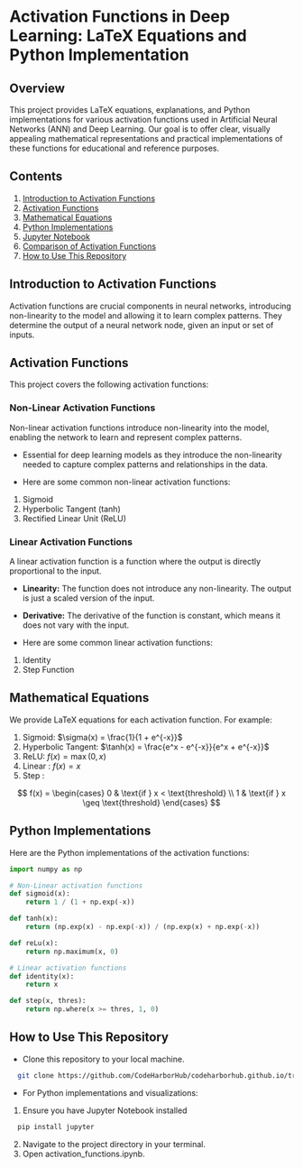 # Activation Functions in Deep Learning: LaTeX Equations and Python Implementation

## Overview

This project provides LaTeX equations, explanations, and Python implementations for various activation functions used in Artificial Neural Networks (ANN) and Deep Learning. Our goal is to offer clear, visually appealing mathematical representations and practical implementations of these functions for educational and reference purposes.

## Contents

1. [Introduction to Activation Functions](#introduction-to-activation-functions)
2. [Activation Functions](#activation-functions)
3. [Mathematical Equations](#mathematical-equations)
4. [Python Implementations](#python-implementations)
5. [Jupyter Notebook](#jupyter-notebook)
7. [Comparison of Activation Functions](#comparison-of-activation-functions)
8. [How to Use This Repository](#how-to-use-this-repository)


## Introduction to Activation Functions

Activation functions are crucial components in neural networks, introducing non-linearity to the model and allowing it to learn complex patterns. They determine the output of a neural network node, given an input or set of inputs.

## Activation Functions

This project covers the following activation functions:

### Non-Linear Activation Functions
Non-linear activation functions introduce non-linearity into the model, enabling the network to learn and represent complex patterns.

-  Essential for deep learning models as they introduce the non-linearity needed to capture complex patterns and relationships in the data.

- Here are some common non-linear activation functions:
1. Sigmoid
2. Hyperbolic Tangent (tanh)
3. Rectified Linear Unit (ReLU)

### Linear Activation Functions
A linear activation function is a function where the output is directly proportional to the input.

- **Linearity:** The function does not introduce any non-linearity. The output is just a scaled version of the input.
- **Derivative:** The derivative of the function is constant, which means it does not vary with the input.

- Here are some common linear activation functions:

1. Identity
2. Step Function

## Mathematical Equations

We provide LaTeX equations for each activation function. For example:

1. Sigmoid: $\sigma(x) = \frac{1}{1 + e^{-x}}$
2. Hyperbolic Tangent: $\tanh(x) = \frac{e^x - e^{-x}}{e^x + e^{-x}}$
3. ReLU: $f(x) = \max(0, x)$
4. Linear : $f(x) = x$
5. Step :  

$$
f(x) = 
\begin{cases} 
0 & \text{if } x < \text{threshold} \\
1 & \text{if } x \geq \text{threshold}
\end{cases}
$$


## Python Implementations

Here are the Python implementations of the activation functions:

```python
import numpy as np

# Non-Linear activation functions
def sigmoid(x):
    return 1 / (1 + np.exp(-x))

def tanh(x):
    return (np.exp(x) - np.exp(-x)) / (np.exp(x) + np.exp(-x))

def reLu(x):
    return np.maximum(x, 0)

# Linear activation functions 
def identity(x):
    return x

def step(x, thres):
    return np.where(x >= thres, 1, 0)
```


## How to Use This Repository

- Clone this repository to your local machine.

```bash
  git clone https://github.com/CodeHarborHub/codeharborhub.github.io/tree/main/docs/Deep%20Learning/Activation function
```
- For Python implementations and visualizations:

1. Ensure you have Jupyter Notebook installed 

```bash
  pip install jupyter
```
2. Navigate to the project directory in your terminal.
3. Open activation_functions.ipynb.

